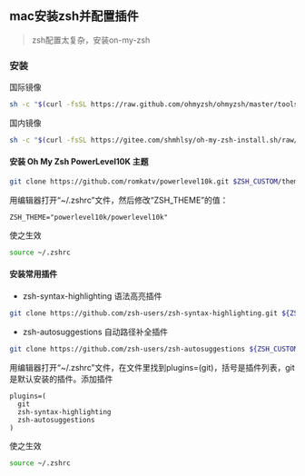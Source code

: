 ## mac安装zsh并配置插件

> zsh配置太复杂，安装on-my-zsh



### 安装

国际镜像

```bash
sh -c "$(curl -fsSL https://raw.github.com/ohmyzsh/ohmyzsh/master/tools/install.sh)"
```

国内镜像

```bash
sh -c "$(curl -fsSL https://gitee.com/shmhlsy/oh-my-zsh-install.sh/raw/master/install.sh)"
```



#### 安装 Oh My Zsh PowerLevel10K 主题

```bash
git clone https://github.com/romkatv/powerlevel10k.git $ZSH_CUSTOM/themes/powerlevel10k
```

用编辑器打开“~/.zshrc”文件，然后修改“ZSH_THEME”的值：

```shell
ZSH_THEME="powerlevel10k/powerlevel10k"
```

使之生效

```bash
source ~/.zshrc
```



#### 安装常用插件

- zsh-syntax-highlighting 语法高亮插件

```bash
git clone https://github.com/zsh-users/zsh-syntax-highlighting.git ${ZSH_CUSTOM:-~/.oh-my-zsh/custom}/plugins/zsh-syntax-highlighting
```

- zsh-autosuggestions 自动路径补全插件

```bash
git clone https://github.com/zsh-users/zsh-autosuggestions ${ZSH_CUSTOM:-~/.oh-my-zsh/custom}/plugins/zsh-autosuggestions
```



用编辑器打开“~/.zshrc”文件，在文件里找到plugins=(git)，括号是插件列表，git是默认安装的插件。添加插件

```shell
plugins=(
  git
  zsh-syntax-highlighting
  zsh-autosuggestions
)
```

使之生效

```bash
source ~/.zshrc
```

